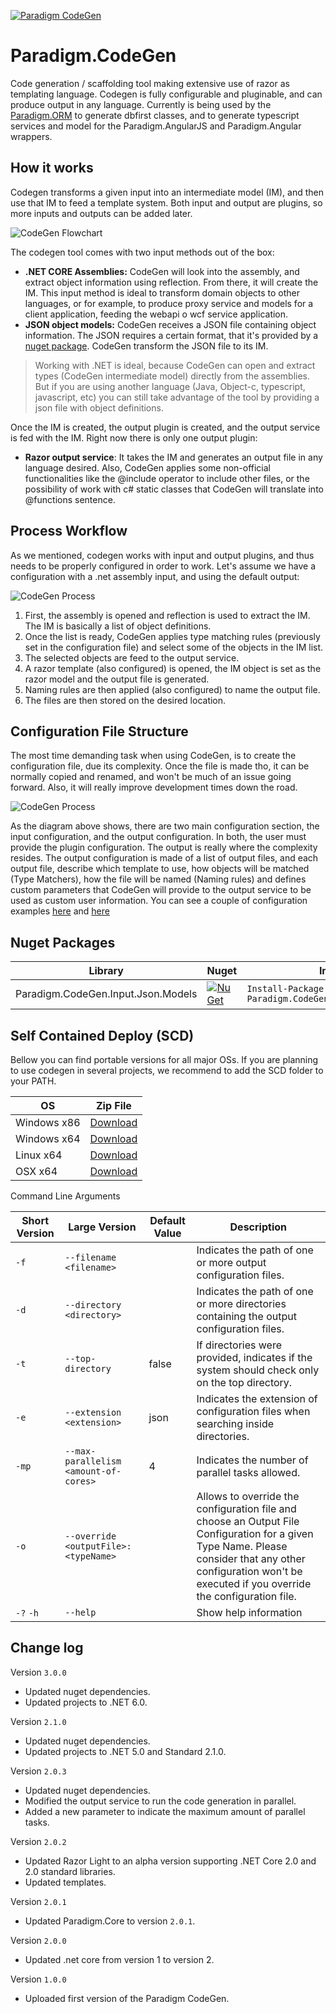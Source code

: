 [![Paradigm CodeGen](https://github.com/MiracleDevs/Paradigm.CodeGen/actions/workflows/dotnet-core.yml/badge.svg)](https://github.com/MiracleDevs/Paradigm.CodeGen/actions/workflows/dotnet-core.yml)

# Paradigm.CodeGen
Code generation / scaffolding tool making extensive use of razor as templating language.
Codegen is fully configurable and pluginable, and can produce output in any language.
Currently is being used by the [Paradigm.ORM](https://github.com/MiracleDevs/Paradigm.ORM.git)
to generate dbfirst classes, and to generate typescript services and model for the Paradigm.AngularJS
and Paradigm.Angular wrappers.


How it works
---

Codegen transforms a given input into an intermediate model (IM), and then use that IM to feed a template system. Both input and output are plugins, so more inputs and outputs can be added later.

![CodeGen Flowchart](docs/images/codegen.flow.png)

The codegen tool comes with two input methods out of the box:
- **.NET CORE Assemblies:** CodeGen will look into the assembly, and extract object information using reflection. From there, it will create the IM. This input method is ideal to transform domain objects to other languages, or for example, to produce proxy service and models for a client application, feeding the webapi o wcf service application.
- **JSON object models:**  CodeGen receives a JSON file containing object information. The JSON requires a certain format, that it's provided by a [nuget package](https://www.nuget.org/packages/Paradigm.CodeGen.Input.Json.Models/). CodeGen transform the JSON file to its IM.

> Working with .NET is ideal, because CodeGen can open and extract types (CodeGen intermediate model) directly from the assemblies.
> But if you are using another language (Java, Object-c, typescript, javascript, etc) you
can still take advantage of the tool by providing a json file with object definitions.

Once the IM is created, the output plugin is created, and the output service is fed with the IM. Right now there is only one output plugin:
- **Razor output service**: It takes the IM and generates an output file in any language desired. Also, CodeGen applies some non-official functionalities like the @include operator to include other files, or the possibility of work with c# static classes that CodeGen will translate into @functions sentence.

Process Workflow
---
As we mentioned, codegen works with input and output plugins, and thus needs to be properly configured in order to work. Let's assume we have a configuration with a .net assembly input, and using the default output:

![CodeGen Process](docs/images/codegen.process.png)

1. First, the assembly is opened and reflection is used to extract the IM.
The IM is basically a list of object definitions.
2. Once the list is ready, CodeGen applies type matching rules (previously set in the configuration file) and select some of the objects in the IM list.
3. The selected objects are feed to the output service.
4. A razor template (also configured) is opened, the IM object is set as the razor model and the output file is generated.
5. Naming rules are then applied (also configured) to name the output file.
6. The files are then stored on the desired location.


Configuration File Structure
---
The most time demanding task when using CodeGen, is to create the configuration file, due its complexity. Once the file is made tho, it can be normally copied and renamed, and won't be much of an issue going forward. Also, it will really improve development times down the road.

![CodeGen Process](docs/images/codegen.config.png)

As the diagram above shows, there are two main configuration section, the input configuration, and the output configuration. In both, the user must provide the plugin configuration.
The output is really where the complexity resides. The output configuration is made of a list of output files, and each output file, describe which template to use, how objects will be matched (Type Matchers), how the file will be named (Naming rules) and defines custom parameters that CodeGen will provide to the output service to be used as custom user information.
You can see a couple of configuration examples [here](examples/configuration/typescript.webapi.json) and [here](examples/configuration/csharp.orm.json)


Nuget Packages
---

| Library | Nuget | Install
|-|-|-|
| Paradigm.CodeGen.Input.Json.Models | [![NuGet](https://img.shields.io/nuget/v/Paradigm.CodeGen.Input.Json.Models.svg)](https://www.nuget.org/packages/Paradigm.CodeGen.Input.Json.Models/) | `Install-Package Paradigm.CodeGen.Input.Json.Models` |


Self Contained Deploy (SCD)
---

Bellow you can find portable versions for all major OSs.
If you are planning to use codegen in several projects, we recommend to add the SCD folder to your PATH.

| OS | Zip File |
|-|-|
| Windows x86 | [Download](https://github.com/MiracleDevs/Paradigm.CodeGen/releases/latest/download/codegen.win-x86.tar.gz) |
| Windows x64 | [Download](https://github.com/MiracleDevs/Paradigm.CodeGen/releases/latest/download/codegen.win-x64.tar.gz) |
| Linux x64   | [Download](https://github.com/MiracleDevs/Paradigm.CodeGen/releases/latest/download/codegen.linux-x64.tar.gz) |
| OSX x64     | [Download](https://github.com/MiracleDevs/Paradigm.CodeGen/releases/latest/download/codegen.osx-x64.tar.gz) |


Command Line Arguments

| Short Version | Large Version | Default Value | Description |
|-|-|-|-|
| `-f`       | `--filename <filename>`              |       | Indicates the path of one or more output configuration files.
| `-d`       | `--directory <directory>`            |       | Indicates the path of one or more directories containing the output configuration files.
| `-t`       | `--top-directory`                    | false | If directories were provided, indicates if the system should check only on the top directory.
| `-e`       | `--extension <extension>`            | json  | Indicates the extension of configuration files when searching inside directories.
| `-mp`      | `--max-parallelism <amount-of-cores>`| 4     | Indicates the number of parallel tasks allowed.
| `-o`       | `--override <outputFile>:<typeName>` |       | Allows to override the configuration file and choose an Output File Configuration for a given Type Name. Please consider that any other configuration won't be executed if you override the configuration file.
| `-?`  `-h` | `--help`                             |       | Show help information



Change log
---
Version `3.0.0`
- Updated nuget dependencies.
- Updated projects to .NET 6.0.

Version `2.1.0`
- Updated nuget dependencies.
- Updated projects to .NET 5.0 and Standard 2.1.0.

Version `2.0.3`
- Updated nuget dependencies.
- Modified the output service to run the code generation in parallel.
- Added a new parameter to indicate the maximum amount of parallel tasks.

Version `2.0.2`
- Updated Razor Light to an alpha version supporting .NET Core 2.0 and 2.0 standard libraries.
- Updated templates.

Version `2.0.1`
- Updated Paradigm.Core to version `2.0.1`.

Version `2.0.0`
- Updated .net core from version 1 to version 2.

Version `1.0.0`
- Uploaded first version of the Paradigm CodeGen.
